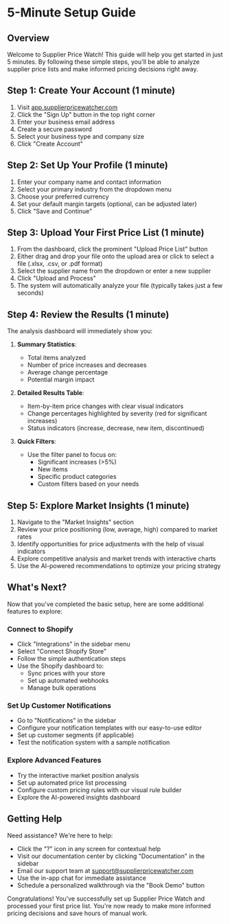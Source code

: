 
# 5-Minute Setup Guide

## Overview

Welcome to Supplier Price Watch! This guide will help you get started in just 5 minutes. By following these simple steps, you'll be able to analyze supplier price lists and make informed pricing decisions right away.

## Step 1: Create Your Account (1 minute)

1. Visit [app.supplierpricewatcher.com](https://app.supplierpricewatcher.com)
2. Click the "Sign Up" button in the top right corner
3. Enter your business email address
4. Create a secure password
5. Select your business type and company size
6. Click "Create Account"

## Step 2: Set Up Your Profile (1 minute)

1. Enter your company name and contact information
2. Select your primary industry from the dropdown menu
3. Choose your preferred currency
4. Set your default margin targets (optional, can be adjusted later)
5. Click "Save and Continue"

## Step 3: Upload Your First Price List (1 minute)

1. From the dashboard, click the prominent "Upload Price List" button
2. Either drag and drop your file onto the upload area or click to select a file (.xlsx, .csv, or .pdf format)
3. Select the supplier name from the dropdown or enter a new supplier
4. Click "Upload and Process"
5. The system will automatically analyze your file (typically takes just a few seconds)

## Step 4: Review the Results (1 minute)

The analysis dashboard will immediately show you:

1. **Summary Statistics**:
   - Total items analyzed
   - Number of price increases and decreases
   - Average change percentage
   - Potential margin impact

2. **Detailed Results Table**:
   - Item-by-item price changes with clear visual indicators
   - Change percentages highlighted by severity (red for significant increases)
   - Status indicators (increase, decrease, new item, discontinued)

3. **Quick Filters**:
   - Use the filter panel to focus on:
     - Significant increases (>5%)
     - New items
     - Specific product categories
     - Custom filters based on your needs

## Step 5: Explore Market Insights (1 minute)

1. Navigate to the "Market Insights" section
2. Review your price positioning (low, average, high) compared to market rates
3. Identify opportunities for price adjustments with the help of visual indicators
4. Explore competitive analysis and market trends with interactive charts
5. Use the AI-powered recommendations to optimize your pricing strategy

## What's Next?

Now that you've completed the basic setup, here are some additional features to explore:

### Connect to Shopify
- Click "Integrations" in the sidebar menu
- Select "Connect Shopify Store"
- Follow the simple authentication steps
- Use the Shopify dashboard to:
  - Sync prices with your store
  - Set up automated webhooks
  - Manage bulk operations

### Set Up Customer Notifications
- Go to "Notifications" in the sidebar
- Configure your notification templates with our easy-to-use editor
- Set up customer segments (if applicable)
- Test the notification system with a sample notification

### Explore Advanced Features
- Try the interactive market position analysis
- Set up automated price list processing
- Configure custom pricing rules with our visual rule builder
- Explore the AI-powered insights dashboard

## Getting Help

Need assistance? We're here to help:

- Click the "?" icon in any screen for contextual help
- Visit our documentation center by clicking "Documentation" in the sidebar
- Email our support team at support@supplierpricewatcher.com
- Use the in-app chat for immediate assistance
- Schedule a personalized walkthrough via the "Book Demo" button

Congratulations! You've successfully set up Supplier Price Watch and processed your first price list. You're now ready to make more informed pricing decisions and save hours of manual work.
